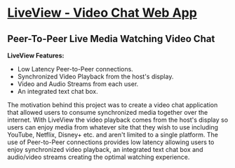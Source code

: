 # [LiveView - Video Chat Web App](https://peerliveview.herokuapp.com/)
## Peer-To-Peer Live Media Watching Video Chat 
**LiveView Features:**
- Low Latency Peer-to-Peer connections.
- Synchronized Video Playback from the host's display. 
- Video and Audio Streams from each user. 
- An integrated text chat box. 

The motivation behind this project was to create a video chat application that allowed users to consume synchronized media together over the internet. With LiveView the video playback comes from the host's display so users can enjoy media from whatever site that they wish to use including YouTube, Netflix, Disney+ etc. and aren't limited to a single platform. The use of Peer-to-Peer connections provides low latency allowing users to enjoy synchronized video playback, an integrated text chat box and audio/video streams creating the optimal watching experience. 